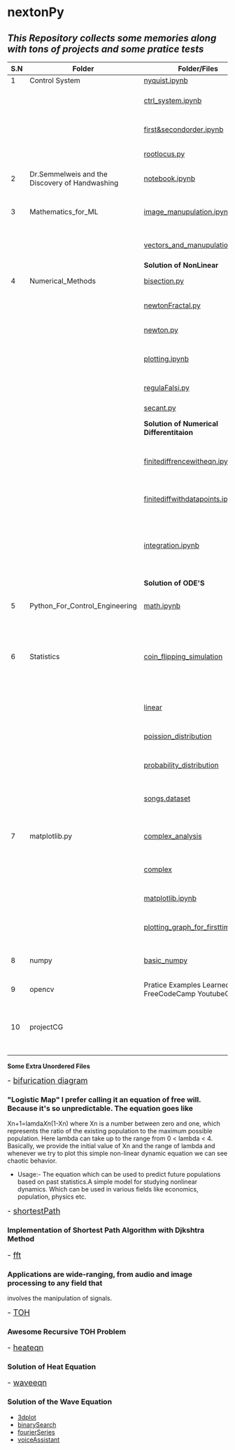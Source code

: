 # nextonPy

## _This Repository collects some memories along with tons of projects and some pratice tests_

| S.N | Folder                                         | Folder/Files                                                                                                 | Usage                                                                             |
| --- | ---------------------------------------------- | ------------------------------------------------------------------------------------------------------------ | --------------------------------------------------------------------------------- |
| 1   | Control System                                 | [nyquist.ipynb](/ControlSystem/nyquist.ipynb)                                                                | Nyquist plot                                                                      |
|     |                                                | [ctrl_system.ipynb](/ControlSystem/ctrl_system.ipynb)                                                        | control system pratice                                                            |
|     |                                                | [first&secondorder.ipynb](/ControlSystem/first%26secondorder.ipynb)                                          | first and second order system                                                     |
|     |                                                | [rootlocus.py](/ControlSystem/rootlocus.py)                                                                  | rootlocus plotting                                                                |
| 2   | Dr.Semmelweis and the Discovery of Handwashing | [notebook.ipynb](/Dr.%20Semmelweis%20and%20the%20Discovery%20of%20Handwashing/notebook.ipynb)                | Project done from datacamp                                                        |
| 3   | Mathematics_for_ML                             | [image_manupulation.ipynb](/Mathematics_for_ML/image_manupulation_linalg.ipynb)                              | image manupulation using linalgebra                                               |
|     |                                                | [vectors_and_manupulation.ipynb](/Mathematics_for_ML/vectors_and_matrices.ipynb)                             | vectors and it's manupulation                                                     |
|     |                                                | **Solution of NonLinear**                                                                                    |                                                                                   |
| 4   | Numerical_Methods                              | [bisection.py](/Numerical_Methods/Solution_of_NonLinear/bisection.py)                                        | bisection method                                                                  |
|     |                                                | [newtonFractal.py](/Numerical_Methods/Solution_of_NonLinear/newton_fractals.py)                              | newton fractal plotting                                                           |
|     |                                                | [newton.py](/Numerical_Methods/Solution_of_NonLinear/newton.py)                                              | newton's method                                                                   |
|     |                                                | [plotting.ipynb](/Numerical_Methods/Solution_of_NonLinear/plotting.ipynb)                                    | comparision of non-linear solution methods                                        |
|     |                                                | [regulaFalsi.py](/Numerical_Methods/Solution_of_NonLinear/regulaFalsi.py)                                    | regula falsi method                                                               |
|     |                                                | [secant.py](/Numerical_Methods/Solution_of_NonLinear/secant.py)                                              | secant method                                                                     |
|     |                                                | **Solution of Numerical Differentitaion**                                                                    |                                                                                   |
|     |                                                | [finitediffrencewitheqn.ipynb](/Numerical_Methods/NumericalDifferentiation/finitediffrencewitheqn.ipynb)     | calculating differentiation with right, left and central difference               |
|     |                                                | [finitediffwithdatapoints.ipynb](/Numerical_Methods/NumericalDifferentiation/finitediffwithdatapoints.ipynb) | calcuating with the data points                                                   |
|     |                                                | [integration.ipynb](/Numerical_Methods/NumericalDifferentiation/integration.ipynb)                           | Some Numerical Integrations with trapazoids, reimann right and left               |
|     |                                                | **Solution of ODE'S**                                                                                        |                                                                                   |
|     |                                                |                                                                                                              |                                                                                   |
| 5   | Python_For_Control_Engineering                 | [math.ipynb](/Python_For_Control_Engineering/math.ipynb)                                                     | math some plotting pratice                                                        |
| 6   | Statistics                                     | [coin_flipping_simulation](/Statistics/coin_flipping_simulation.ipynb)                                       | simulation of how the probabilty of flipping two coin converges to 0.25 over time |
|     |                                                | [linear](/Statistics/linear.ipynb)                                                                           | linear regression pratice                                                         |
|     |                                                | [poission_distribution](/Statistics/poission_distribution.ipynb)                                             | poission distribution pratice                                                     |
|     |                                                | [probability_distribution](/Statistics/probabiltiy_distributions.py)                                         | different probability distribution                                                |
|     |                                                | [songs.dataset](/Statistics/songs.dataset.ipynb)                                                             | simple song dataset project of statistics                                         |
| 7   | matplotlib.py                                  | [complex_analysis](/matplotlib.py/complex_analysis.py)                                                       | complex analysis testing pratice                                                  |
|     |                                                | [complex](/matplotlib.py/complex.py)                                                                         | complex number plotting                                                           |
|     |                                                | [matplotlib.ipynb](/matplotlib.py/matplotlib.ipynb)                                                          | matplotlib trying initial days                                                    |
|     |                                                | [plotting_graph_for_firsttime](/matplotlib.py/plotting_graph_for_first_time.py)                              | plotting graph first time                                                         |
| 8   | numpy                                          | [basic_numpy](/numpy/basic_numpy.py)                                                                         | basic numpy operation at initial phase of learning                                |
| 9   | opencv                                         | Pratice Examples Learned from FreeCodeCamp YoutubeChannel                                                    | some pratice codes                                                                |
| 10  | projectCG                                      |                                                                                                              | Creating a 3d render engine as my 4th semester graphics project                   |

**Some Extra Unordered Files**

<font size=4>- [bifurication diagram](/bifurication.py)</font> 
### "Logistic Map" I prefer calling it an equation of free will. Because it's so unpredictable. The equation goes like
  Xn+1=lamda*Xn*(1-Xn)
  where Xn is a number between zero and one, which represents the ratio of the existing population to the maximum possible population.
  Here lambda can take up to the range from 0 < lambda < 4.
  Basically, we provide the initial value of Xn and the range of lambda and whenever we try to plot this simple non-linear dynamic equation we can see chaotic behavior.
- Usage:- 
  The equation which can be used to predict future populations based on past statistics.A
simple model for studying nonlinear dynamics. Which can be used in various fields like
economics, population, physics etc.

<font size=4>- [shortestPath](/shortestPath.py)</font>
### Implementation of Shortest Path Algorithm with Djkshtra Method

<font size=4>- [fft](/Audio_Noise_filter.py)</font>
### Applications are wide-ranging, from audio and image processing to any field that
involves the manipulation of signals.


<font size=4>- [TOH](/TOH.py)</font>
### Awesome Recursive TOH Problem

<font size=4>- [heateqn](/heateqn.py)</font>
### Solution of Heat Equation
<font size=4>- [waveeqn](/solutionofWaveEqn.py)</font>
### Solution of the Wave Equation

- [3dplot](/3dplots.py)
- [binarySearch](/BinarySearch.py)
- [fourierSeries](/fourier_series.ipynb)
- [voiceAssistant](/next_voice_assistant_ai.py)
